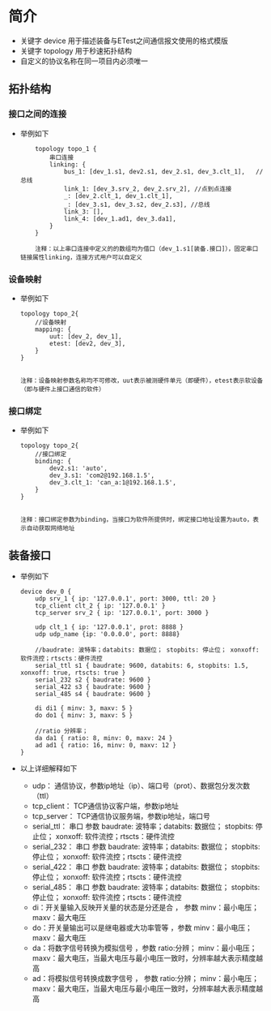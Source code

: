 # 简介

+ 关键字 device 用于描述装备与ETest之间通信报文使用的格式模版
+ 关键字 topology  用于秒速拓扑结构
+ 自定义的协议名称在同一项目内必须唯一

## 拓扑结构

### 接口之间的连接

+ 举例如下

    ```
        topology topo_1 {
            串口连接
            linking: {
                bus_1: [dev_1.s1, dev2.s1, dev_2.s1, dev_3.clt_1],   //总线
                link_1: [dev_3.srv_2, dev_2.srv_2], //点到点连接
                _: [dev_2.clt_1, dev_1.clt_1],
                _: [dev_3.s1, dev_3.s2, dev_2.s3], //总线
                link_3: [],
                link_4: [dev_1.ad1, dev_3.da1],
            }
        }

        注释：以上串口连接中定义的的数组均为借口（dev_1.s1[装备.接口]），固定串口链接属性linking，连接方式用户可以自定义
    ```

### 设备映射 

+ 举例如下

    ```
    topology topo_2{
        //设备映射
        mapping: {
            uut: [dev_2, dev_1],   
            etest: [dev2, dev_3], 
        }
    }
    
    
    注释：设备映射参数名称均不可修改，uut表示被测硬件单元（即硬件），etest表示软设备（即与硬件上接口通信的软件）
    ```
### 接口绑定

+ 举例如下

    ```
    topology topo_2{
        //接口绑定
        binding: {
            dev2.s1: 'auto',
            dev_3.s1: 'com2@192.168.1.5',
            dev_3.clt_1: 'can_a:1@192.168.1.5',
        }
    }
    
    
    注释：接口绑定参数为binding，当接口为软件所提供时，绑定接口地址设置为auto，表示自动获取网络地址
     ```


## 装备接口

+ 举例如下

    ```
    device dev_0 {
        udp srv_1 { ip: '127.0.0.1', port: 3000, ttl: 20 }
        tcp_client clt_2 { ip: '127.0.0.1' }
        tcp_server srv_2 { ip: '127.0.0.1', port: 3000 }

        udp clt_1 { ip: '127.0.0.1', prot: 8888 }
        udp udp_name {ip: '0.0.0.0', port: 8888}

        //baudrate: 波特率；databits: 数据位； stopbits: 停止位； xonxoff: 软件流控；rtscts：硬件流控
        serial_ttl s1 { baudrate: 9600, databits: 6, stopbits: 1.5, xonxoff: true, rtscts: true }
        serial_232 s2 { baudrate: 9600 }
        serial_422 s3 { baudrate: 9600 }
        serial_485 s4 { baudrate: 9600 }
    
        di di1 { minv: 3, maxv: 5 }
        do do1 { minv: 3, maxv: 5 }

        //ratio 分辨率；
        da da1 { ratio: 8, minv: 0, maxv: 24 }
        ad ad1 { ratio: 16, minv: 0, maxv: 12 }
    }

    ```
+ 以上详细解释如下

    - udp： 通信协议，参数ip地址（ip）、端口号（prot）、数据包分发次数（ttl）
    - tcp_client：  TCP通信协议客户端，参数ip地址
    - tcp_server：  TCP通信协议服务端，参数ip地址，端口号
    - serial_ttl： 串口 参数 baudrate: 波特率；databits: 数据位； stopbits: 停止位； xonxoff: 软件流控；rtscts：硬件流控
    - serial_232： 串口 参数 baudrate: 波特率；databits: 数据位； stopbits: 停止位； xonxoff: 软件流控；rtscts：硬件流控
    - serial_422： 串口 参数 baudrate: 波特率；databits: 数据位； stopbits: 停止位； xonxoff: 软件流控；rtscts：硬件流控
    - serial_485： 串口 参数 baudrate: 波特率；databits: 数据位； stopbits: 停止位； xonxoff: 软件流控；rtscts：硬件流控
    - di：开关量输入反映开关量的状态是分还是合 ， 参数 minv：最小电压；maxv：最大电压
    - do：开关量输出可以是继电器或大功率管等  ，参数 minv：最小电压；maxv：最大电压
    - da：将数字信号转换为模拟信号 ，参数 ratio:分辨； minv：最小电压；maxv：最大电压，当最大电压与最小电压一致时，分辨率越大表示精度越高
    - ad：将模拟信号转换成数字信号 ， 参数 ratio:分辨； minv：最小电压；maxv：最大电压，当最大电压与最小电压一致时，分辨率越大表示精度越高
